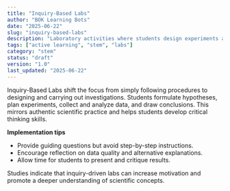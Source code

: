 ```yaml
---
title: "Inquiry-Based Labs"
author: "BOK Learning Bots"
date: "2025-06-22"
slug: "inquiry-based-labs"
description: "Laboratory activities where students design experiments and explore questions rather than follow preset instructions."
tags: ["active learning", "stem", "labs"]
category: "stem"
status: "draft"
version: "1.0"
last_updated: "2025-06-22"
---
```


Inquiry-Based Labs shift the focus from simply following procedures to designing and carrying out investigations. Students formulate hypotheses, plan experiments, collect and analyze data, and draw conclusions. This mirrors authentic scientific practice and helps students develop critical thinking skills.

**Implementation tips**
- Provide guiding questions but avoid step-by-step instructions.
- Encourage reflection on data quality and alternative explanations.
- Allow time for students to present and critique results.

Studies indicate that inquiry-driven labs can increase motivation and promote a deeper understanding of scientific concepts.
